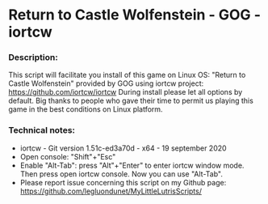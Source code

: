 # Return to Castle Wolfenstein - GOG - iortcw

### Description:
This script will facilitate you install of this game on Linux OS:
"Return to Castle Wolfenstein" provided by GOG using iortcw project:
https://github.com/iortcw/iortcw
During install please let all options by default.
Big thanks to people who gave their time to permit us playing this game in the best conditions on Linux platform.

### Technical notes:
- iortcw - Git version  1.51c-ed3a70d - x64 - 19 september 2020
- Open console: "Shift"+"Esc"
- Enable "Alt-Tab": press "Alt"+"Enter" to enter iortcw window mode. Then press open iortcw console. Now you can use "Alt-Tab".
- Please report issue concerning this script on my Github page:
https://github.com/legluondunet/MyLittleLutrisScripts/

